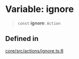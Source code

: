 # Variable: ignore

> `const` **ignore**: `Action`

## Defined in

[core/src/actions/ignore.ts:8](https://github.com/ai16z/eliza/blob/d62ba1b3bd238d14ac669409dda20e8446e34da9/core/src/actions/ignore.ts#L8)
